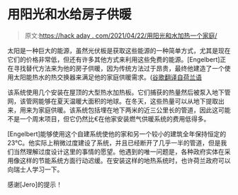 # 用阳光和水给房子供暖

> 原文:[https://hack aday . com/2021/04/22/用阳光和水加热一个家庭/](https://hackaday.com/2021/04/22/heating-a-home-with-sunlight-and-water/)

太阳是一种巨大的能源，虽然光伏板是获取这些能源的一种简单方式，尤其是现在它们的价格非常低，但还有许多其他方式来利用这些免费的能源。[Engelbert]正在寻找替代方法来为他的房子供暖，因为传统方法过于昂贵，最终他建造了一个使用太阳能热水的热交换器来满足他的家庭供暖需求。([谷歌翻译自荷兰语](https://translate.google.com/translate?sl=auto&tl=en&u=https://eenvandaag.avrotros.nl/item/engelbert-86-verwarmt-zijn-huis-al-10-jaar-klimaatneutraal-maar-niemand-wil-over-zijn-uitvinding-horen/)

该系统使用几个安装在屋顶的大型热水加热板。它们捕获的热量然后被泵入地下管网，该管网能够在夏天温暖大面积的地球。在冬天，这些热量可以从地下提取出来，用来为家庭供暖。该系统包括埋在地下两米的近三公里长的管道，因此这可能不是一个周末项目，但它仍然比€在他家安装燃气供暖系统的费用低得多。

[Engelbert]能够使用这个自建系统使他的家和另一个较小的建筑全年保持恒定的 23°C。他实际上稍微过度建设了系统，并且已经断开了几乎一半的管道，但是我们当然理解过度设计这里的事情的愿望。他遇到的唯一问题是，各种政府实体在采用像这样的节能系统方面行动迟缓。在安装这样的地热系统时，也许荷兰政府可以向瑞士人学习一下。

感谢[Jero]的提示！